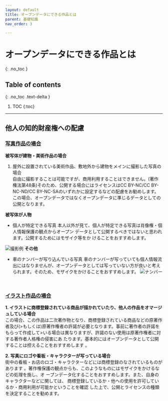 ```yaml
---
layout: default
title: オープンデータにできる作品とは
parent: 基礎知識
nav_order: 3

---
```

# オープンデータにできる作品とは
{: .no_toc }

## Table of contents
{: .no_toc .text-delta }

1. TOC
{:toc}
---

## 他人の知的財産権への配慮

### <u>写真作品の場合</u>
**被写体が建物・美術作品の場合**
1. 屋外に設置されている美術作品、敷地外から建物をメインに撮影した写真の場合  
自由に撮影することは可能ですが、商用利用することはできません。(著作権法第48条)そのため、公開する場合にはライセンスはCC BY-NC/CC BY-NC-ND/CC BY-NC-SAのいずれかに設定するなどの配慮をお勧めします。この場合、オープンデータではなくオープンデータに準じるデータとしての公開となります。

**被写体が人物**

-  個人が特定できる写真
  本人以外が見て、個人が特定できる写真は肖像権・個人情報保護の観点からオープン
データとして公開するべきではないと思われます。公開するためにはモザイク等をか
けることをおすすめします。
  
 ![撮影例]({{site.baseurl}}/picture/trademark.jpg)
 **その他**
 - 車のナンバーが写り込んでいる写真
 車のナンバーが写っていても個人情報流出にはなりませんが、オープンデータとしては写っていない方が良いと考えられます。そのため、モザイクをかけることをおすすめします。
 ![ナンバー]({{site.baseurl}}/picture/car.jpg)
 
  
  <br>
  
### <u>イラスト作品の場合</u>

**1. イラストに商標登録されている商品が描かれていたり、他人の作品をオマージュしている場合**  
この場合、この作品は二次著作物となり、商標登録されている商品などの原著作者及び(>もしくは)原著作権者の許諾が必要となります。事前に著作者の許諾をもらって作成して>いる場合は異なりますが、許諾のない使用は原著作権者に対する著作者人格権の侵害にあ
たります。基本的にはオープンデータとして公開することは控えることをおすすめします
。

**2. 写真にロゴや看板・キャラクターが写っている場合**  
街中の看板・お店のロゴ・キャラクターなどには商標登録のなされているものがあります
。著作権保護の観点からも、このようなものにはモザイクをかけるなどの処理を施し、オ
ープンデータ化することをおすすめします。また、自身のキャラクターなどに関しては、
商標登録しているか・他への使用を許可しているか・商用利用が可能かということを確認
した上で、公開とライセンスの種類を決定することを勧めます。
